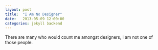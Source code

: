 ```yaml
---
layout: post
title:  "I Am No Designer"
date:   2013-05-09 12:00:00
categories: jekyll backend
---
```


There are many who would count me amongst designers, I am not one of those people.
